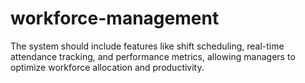 # workforce-management
The system should  include features like shift scheduling, real-time attendance tracking, and performance metrics, allowing managers to optimize workforce allocation and productivity.

